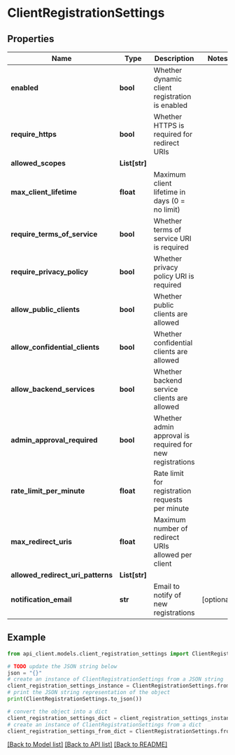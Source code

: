 # ClientRegistrationSettings


## Properties

Name | Type | Description | Notes
------------ | ------------- | ------------- | -------------
**enabled** | **bool** | Whether dynamic client registration is enabled | 
**require_https** | **bool** | Whether HTTPS is required for redirect URIs | 
**allowed_scopes** | **List[str]** |  | 
**max_client_lifetime** | **float** | Maximum client lifetime in days (0 &#x3D; no limit) | 
**require_terms_of_service** | **bool** | Whether terms of service URI is required | 
**require_privacy_policy** | **bool** | Whether privacy policy URI is required | 
**allow_public_clients** | **bool** | Whether public clients are allowed | 
**allow_confidential_clients** | **bool** | Whether confidential clients are allowed | 
**allow_backend_services** | **bool** | Whether backend service clients are allowed | 
**admin_approval_required** | **bool** | Whether admin approval is required for new registrations | 
**rate_limit_per_minute** | **float** | Rate limit for registration requests per minute | 
**max_redirect_uris** | **float** | Maximum number of redirect URIs allowed per client | 
**allowed_redirect_uri_patterns** | **List[str]** |  | 
**notification_email** | **str** | Email to notify of new registrations | [optional] 

## Example

```python
from api_client.models.client_registration_settings import ClientRegistrationSettings

# TODO update the JSON string below
json = "{}"
# create an instance of ClientRegistrationSettings from a JSON string
client_registration_settings_instance = ClientRegistrationSettings.from_json(json)
# print the JSON string representation of the object
print(ClientRegistrationSettings.to_json())

# convert the object into a dict
client_registration_settings_dict = client_registration_settings_instance.to_dict()
# create an instance of ClientRegistrationSettings from a dict
client_registration_settings_from_dict = ClientRegistrationSettings.from_dict(client_registration_settings_dict)
```
[[Back to Model list]](../README.md#documentation-for-models) [[Back to API list]](../README.md#documentation-for-api-endpoints) [[Back to README]](../README.md)



